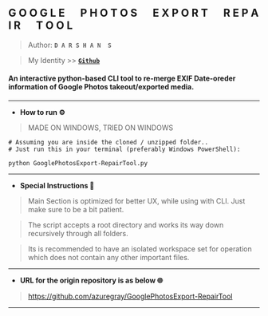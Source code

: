 ## **G O O G L E &emsp; P H O T O S &emsp; E X P O R T &emsp; R E P A I R &emsp; T O O L**

> Author: **`D A R S H A N  S`**

> My Identity >>  [**`Github`**](https://github.com/azuregray/)

#### An interactive python-based CLI tool to re-merge EXIF Date-oreder information of Google Photos takeout/exported media.
---
- **How to run ⚙️**

> MADE ON WINDOWS, TRIED ON WINDOWS

```
# Assuming you are inside the cloned / unzipped folder..
# Just run this in your terminal (preferably Windows PowerShell):

python GooglePhotosExport-RepairTool.py

```
---
- **Special Instructions 🔰**
> Main Section is optimized for better UX, while using with CLI. Just make sure to be a bit patient.

> The script accepts a root directory and works its way down recursively through all folders.

> Its is recommended to have an isolated workspace set for operation which does not contain any other important files.

---

- **URL for the origin repository is as below 🌐**

> https://github.com/azuregray/GooglePhotosExport-RepairTool

---
